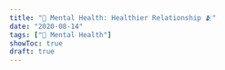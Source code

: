 ```yaml
---
title: "🧠 Mental Health: Healthier Relationship 🫂"
date: "2020-08-14"
tags: ["🧠 Mental Health"]
showToc: true
draft: true
---
```

